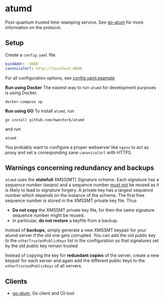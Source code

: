 atumd
=====

Post-quantum trusted time-stamping service. 
See [go-atum](https://github.com/bwesterb/go-atum) for more information on the protocol.

Setup
-----

Create a `config.yaml` file:

```yaml
bindAddr: :8080
canonicalUrl: http://localhost:8080
```
For all configuration options, see [config.yaml.example](config.yaml.example)

**Run using Docker**
The easiest way to run `atumd` for development purposes is using Docker.

````
docker-compose up
````

**Run using GO**
To install `atumd`, run

```
go install github.com/bwesterb/atumd
```

and run

```
atumd
````

You probably want to configure a proper webserver like `nginx` to act
as proxy and set a corresponding sane `canonicalUrl` with HTTPS.

Warnings concerning redundancy and backups
------------------------------------------

`atumd` uses the **statefull** XMSS[MT] Signature scheme.  Each signature
has a *sequence number* (seqno) and a sequence number
[must not](https://eprint.iacr.org/2016/1042.pdf) be reused as it
is likely to lead to signature forgery.
A private key has a largest sequence number which depends on the
instance of the scheme.  The first free sequence number is stored in the
XMSSMT private key file.  Thus

- **Do not copy** the XMSSMT private key file, for then the same signature
  sequence number might be reused.
- In particular, **do not restore** a keyfile from a backup.

Instead of **backups**, simply generate a new XMSSMT keypair for your atumd
server if the old one gets corrupted.  You can add the old public key to
the `otherTrustedPublicKeys` list in the configuration so that signatures set
by the old public key remain trusted.

Instead of copying the key for **redundant copies** of the server, create
a new keypair for each server and again add the different public keys to
the `otherTrustedPublicKeys` of all servers.

Clients
-------

 - [go-atum](https://github.com/bwesterb/go-atum),
      Go client and Cli tool
